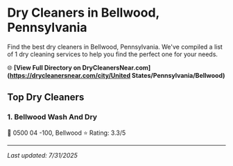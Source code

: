 # Dry Cleaners in Bellwood, Pennsylvania

Find the best dry cleaners in Bellwood, Pennsylvania. We've compiled a list of 1 dry cleaning services to help you find the perfect one for your needs.

🌐 **[View Full Directory on DryCleanersNear.com](https://drycleanersnear.com/city/United States/Pennsylvania/Bellwood)**

## Top Dry Cleaners

### 1. Bellwood Wash And Dry
📍 0500 04 -100, Bellwood
⭐ Rating: 3.3/5


---

*Last updated: 7/31/2025*
